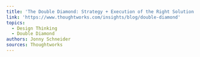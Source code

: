 ```yaml
---
title: 'The Double Diamond: Strategy + Execution of the Right Solution'
link: 'https://www.thoughtworks.com/insights/blog/double-diamond'
topics:
  - Design Thinking
  - Double Diamond
authors: Jonny Schneider
sources: Thoughtworks
---
```


